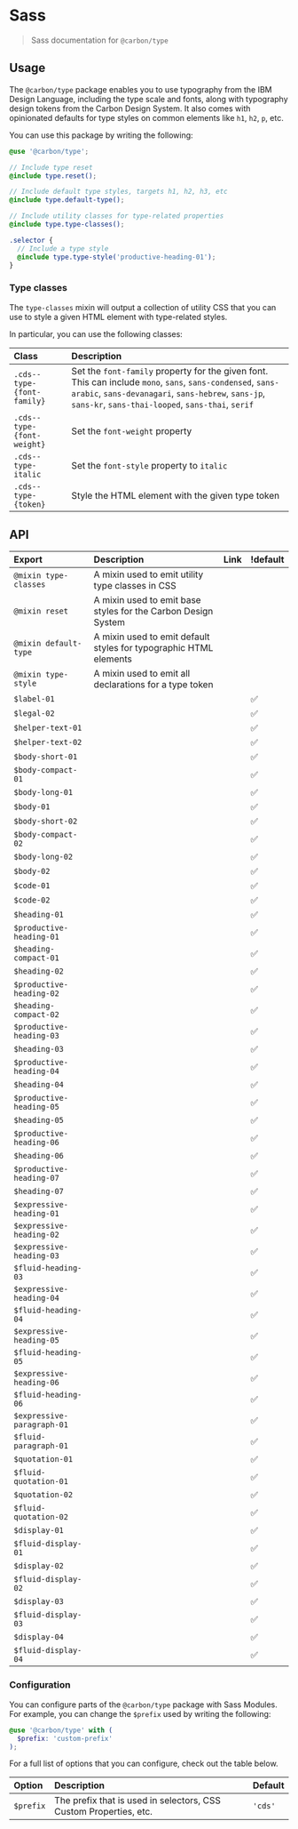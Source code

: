 # Sass

> Sass documentation for `@carbon/type`

## Usage

The `@carbon/type` package enables you to use typography from the IBM Design
Language, including the type scale and fonts, along with typography design
tokens from the Carbon Design System. It also comes with opinionated defaults
for type styles on common elements like `h1`, `h2`, `p`, etc.

You can use this package by writing the following:

```scss
@use '@carbon/type';

// Include type reset
@include type.reset();

// Include default type styles, targets h1, h2, h3, etc
@include type.default-type();

// Include utility classes for type-related properties
@include type.type-classes();

.selector {
  // Include a type style
  @include type.type-style('productive-heading-01');
}
```

### Type classes

The `type-classes` mixin will output a collection of utility CSS that you can
use to style a given HTML element with type-related styles.

In particular, you can use the following classes:

| Class                      | Description                                                                                                                                                                                                           |
| :------------------------- | :-------------------------------------------------------------------------------------------------------------------------------------------------------------------------------------------------------------------- |
| `.cds--type-{font-family}` | Set the `font-family` property for the given font. This can include `mono`, `sans`, `sans-condensed`, `sans-arabic`, `sans-devanagari`, `sans-hebrew`, `sans-jp`, `sans-kr`, `sans-thai-looped`, `sans-thai`, `serif` |
| `.cds--type-{font-weight}` | Set the `font-weight` property                                                                                                                                                                                        |
| `.cds--type-italic`        | Set the `font-style` property to `italic`                                                                                                                                                                             |
| `.cds--type-{token}`       | Style the HTML element with the given type token                                                                                                                                                                      |

## API

| Export                     | Description                                                       | Link | !default |
| :------------------------- | :---------------------------------------------------------------- | :--- | :------- |
| `@mixin type-classes`      | A mixin used to emit utility type classes in CSS                  |      |          |
| `@mixin reset`             | A mixin used to emit base styles for the Carbon Design System     |      |          |
| `@mixin default-type`      | A mixin used to emit default styles for typographic HTML elements |      |          |
| `@mixin type-style`        | A mixin used to emit all declarations for a type token            |      |          |
| `$label-01`                |                                                                   |      | ✅       |
| `$legal-02`                |                                                                   |      | ✅       |
| `$helper-text-01`          |                                                                   |      | ✅       |
| `$helper-text-02`          |                                                                   |      | ✅       |
| `$body-short-01`           |                                                                   |      | ✅       |
| `$body-compact-01`         |                                                                   |      | ✅       |
| `$body-long-01`            |                                                                   |      | ✅       |
| `$body-01`                 |                                                                   |      | ✅       |
| `$body-short-02`           |                                                                   |      | ✅       |
| `$body-compact-02`         |                                                                   |      | ✅       |
| `$body-long-02`            |                                                                   |      | ✅       |
| `$body-02`                 |                                                                   |      | ✅       |
| `$code-01`                 |                                                                   |      | ✅       |
| `$code-02`                 |                                                                   |      | ✅       |
| `$heading-01`              |                                                                   |      | ✅       |
| `$productive-heading-01`   |                                                                   |      | ✅       |
| `$heading-compact-01`      |                                                                   |      | ✅       |
| `$heading-02`              |                                                                   |      | ✅       |
| `$productive-heading-02`   |                                                                   |      | ✅       |
| `$heading-compact-02`      |                                                                   |      | ✅       |
| `$productive-heading-03`   |                                                                   |      | ✅       |
| `$heading-03`              |                                                                   |      | ✅       |
| `$productive-heading-04`   |                                                                   |      | ✅       |
| `$heading-04`              |                                                                   |      | ✅       |
| `$productive-heading-05`   |                                                                   |      | ✅       |
| `$heading-05`              |                                                                   |      | ✅       |
| `$productive-heading-06`   |                                                                   |      | ✅       |
| `$heading-06`              |                                                                   |      | ✅       |
| `$productive-heading-07`   |                                                                   |      | ✅       |
| `$heading-07`              |                                                                   |      | ✅       |
| `$expressive-heading-01`   |                                                                   |      | ✅       |
| `$expressive-heading-02`   |                                                                   |      | ✅       |
| `$expressive-heading-03`   |                                                                   |      | ✅       |
| `$fluid-heading-03`        |                                                                   |      | ✅       |
| `$expressive-heading-04`   |                                                                   |      | ✅       |
| `$fluid-heading-04`        |                                                                   |      | ✅       |
| `$expressive-heading-05`   |                                                                   |      | ✅       |
| `$fluid-heading-05`        |                                                                   |      | ✅       |
| `$expressive-heading-06`   |                                                                   |      | ✅       |
| `$fluid-heading-06`        |                                                                   |      | ✅       |
| `$expressive-paragraph-01` |                                                                   |      | ✅       |
| `$fluid-paragraph-01`      |                                                                   |      | ✅       |
| `$quotation-01`            |                                                                   |      | ✅       |
| `$fluid-quotation-01`      |                                                                   |      | ✅       |
| `$quotation-02`            |                                                                   |      | ✅       |
| `$fluid-quotation-02`      |                                                                   |      | ✅       |
| `$display-01`              |                                                                   |      | ✅       |
| `$fluid-display-01`        |                                                                   |      | ✅       |
| `$display-02`              |                                                                   |      | ✅       |
| `$fluid-display-02`        |                                                                   |      | ✅       |
| `$display-03`              |                                                                   |      | ✅       |
| `$fluid-display-03`        |                                                                   |      | ✅       |
| `$display-04`              |                                                                   |      | ✅       |
| `$fluid-display-04`        |                                                                   |      | ✅       |

### Configuration

You can configure parts of the `@carbon/type` package with Sass Modules. For
example, you can change the `$prefix` used by writing the following:

```scss
@use '@carbon/type' with (
  $prefix: 'custom-prefix'
);
```

For a full list of options that you can configure, check out the table below.

| Option    | Description                                                       | Default |
| :-------- | :---------------------------------------------------------------- | :------ |
| `$prefix` | The prefix that is used in selectors, CSS Custom Properties, etc. | `'cds'` |

